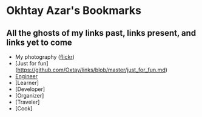 Okhtay Azar's Bookmarks
=====

## All the ghosts of my links past, links present, and links yet to come

+ My photography ([flickr](https://www.flickr.com/photos/oxtay/))
+ [Just for fun] (https://github.com/Oxtay/links/blob/master/just_for_fun.md)
+ [Engineer]()
+ [Learner]
+ [Developer]
+ [Organizer]
+ [Traveler]
+ [Cook]
